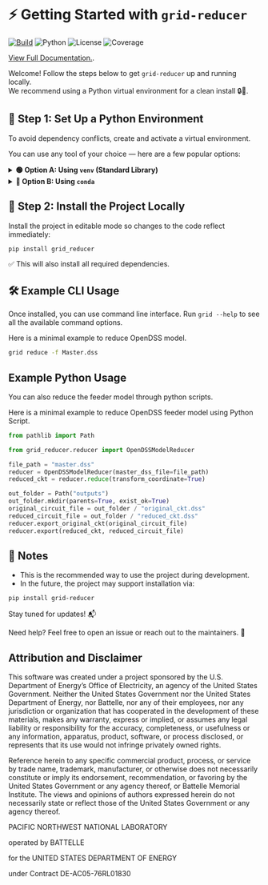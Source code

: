 # ⚡ Getting Started with `grid-reducer`

[![Build](https://github.com/Grid-Atlas/grid-reducer/actions/workflows/ci.yml/badge.svg)](https://github.com/Grid-Atlas/grid-reducer/actions/workflows/ci.yml)
![Python](https://img.shields.io/pypi/pyversions/grid-reducer)
![License](https://img.shields.io/github/license/Grid-Atlas/grid-reducer)
![Coverage](https://img.shields.io/codecov/c/github/Grid-Atlas/grid-reducer)

[View Full Documentation.](https://grid-atlas.github.io/grid-reducer).

Welcome! Follow the steps below to get `grid-reducer` up and running locally.  
We recommend using a Python virtual environment for a clean install 🔒🐍.

## 🧪 Step 1: Set Up a Python Environment

To avoid dependency conflicts, create and activate a virtual environment.

You can use any tool of your choice — here are a few popular options:

<details> <summary><strong>🟢 Option A: Using <code>venv</code> (Standard Library)</strong></summary>

```bash
python3 -m venv venv
source venv/bin/activate  # On Windows: venv\Scripts\activate
```

</details> <details> <summary><strong>🔵 Option B: Using <code>conda</code></strong></summary>

```bash
conda create -n grid-reducer-env python=3.11
conda activate grid-reducer-env
```

</details>

## 🚀 Step 2: Install the Project Locally

Install the project in editable mode so changes to the code reflect immediately:

```bash
pip install grid_reducer
```

✅ This will also install all required dependencies.

## 🛠 Example CLI Usage

Once installed, you can use command line interface. Run `grid --help` to see all the available command options.

Here is a minimal example to reduce OpenDSS model.

```bash
grid reduce -f Master.dss
```

## Example Python Usage

You can also reduce the feeder model through python scripts.

Here is a minimal example to reduce OpenDSS feeder model using Python Script.

```python
from pathlib import Path

from grid_reducer.reducer import OpenDSSModelReducer

file_path = "master.dss"
reducer = OpenDSSModelReducer(master_dss_file=file_path)
reduced_ckt = reducer.reduce(transform_coordinate=True)

out_folder = Path("outputs")
out_folder.mkdir(parents=True, exist_ok=True)
original_circuit_file = out_folder / "original_ckt.dss"
reduced_circuit_file = out_folder / "reduced_ckt.dss"
reducer.export_original_ckt(original_circuit_file)
reducer.export(reduced_ckt, reduced_circuit_file)
```

## 📌 Notes

* This is the recommended way to use the project during development.
* In the future, the project may support installation via:

```bash
pip install grid-reducer
```

Stay tuned for updates! 📬

Need help? Feel free to open an issue or reach out to the maintainers. 💬

## Attribution and Disclaimer

This software was created under a project sponsored by the U.S. Department of Energy’s Office of Electricity, an agency of the United States Government. Neither the United States Government nor the United States Department of Energy, nor Battelle, nor any of their employees, nor any jurisdiction or organization that has cooperated in the development of these materials, makes any warranty, express or implied, or assumes any legal liability or responsibility for the accuracy, completeness, or usefulness or any information, apparatus, product, software, or process disclosed, or represents that its use would not infringe privately owned rights.

Reference herein to any specific commercial product, process, or service by trade name, trademark, manufacturer, or otherwise does not necessarily constitute or imply its endorsement, recommendation, or favoring by the United States Government or any agency thereof, or Battelle Memorial Institute. The views and opinions of authors expressed herein do not necessarily state or reflect those of the United States Government or any agency thereof.

PACIFIC NORTHWEST NATIONAL LABORATORY

operated by BATTELLE

for the UNITED STATES DEPARTMENT OF ENERGY

under Contract DE-AC05-76RL01830
